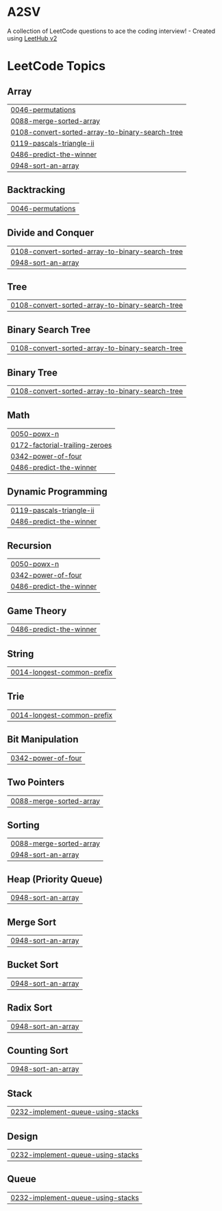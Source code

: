 # A2SV
A collection of LeetCode questions to ace the coding interview! - Created using [LeetHub v2](https://github.com/arunbhardwaj/LeetHub-2.0)

<!---LeetCode Topics Start-->
# LeetCode Topics
## Array
|  |
| ------- |
| [0046-permutations](https://github.com/Lib1221/A2SV/tree/master/0046-permutations) |
| [0088-merge-sorted-array](https://github.com/Lib1221/A2SV/tree/master/0088-merge-sorted-array) |
| [0108-convert-sorted-array-to-binary-search-tree](https://github.com/Lib1221/A2SV/tree/master/0108-convert-sorted-array-to-binary-search-tree) |
| [0119-pascals-triangle-ii](https://github.com/Lib1221/A2SV/tree/master/0119-pascals-triangle-ii) |
| [0486-predict-the-winner](https://github.com/Lib1221/A2SV/tree/master/0486-predict-the-winner) |
| [0948-sort-an-array](https://github.com/Lib1221/A2SV/tree/master/0948-sort-an-array) |
## Backtracking
|  |
| ------- |
| [0046-permutations](https://github.com/Lib1221/A2SV/tree/master/0046-permutations) |
## Divide and Conquer
|  |
| ------- |
| [0108-convert-sorted-array-to-binary-search-tree](https://github.com/Lib1221/A2SV/tree/master/0108-convert-sorted-array-to-binary-search-tree) |
| [0948-sort-an-array](https://github.com/Lib1221/A2SV/tree/master/0948-sort-an-array) |
## Tree
|  |
| ------- |
| [0108-convert-sorted-array-to-binary-search-tree](https://github.com/Lib1221/A2SV/tree/master/0108-convert-sorted-array-to-binary-search-tree) |
## Binary Search Tree
|  |
| ------- |
| [0108-convert-sorted-array-to-binary-search-tree](https://github.com/Lib1221/A2SV/tree/master/0108-convert-sorted-array-to-binary-search-tree) |
## Binary Tree
|  |
| ------- |
| [0108-convert-sorted-array-to-binary-search-tree](https://github.com/Lib1221/A2SV/tree/master/0108-convert-sorted-array-to-binary-search-tree) |
## Math
|  |
| ------- |
| [0050-powx-n](https://github.com/Lib1221/A2SV/tree/master/0050-powx-n) |
| [0172-factorial-trailing-zeroes](https://github.com/Lib1221/A2SV/tree/master/0172-factorial-trailing-zeroes) |
| [0342-power-of-four](https://github.com/Lib1221/A2SV/tree/master/0342-power-of-four) |
| [0486-predict-the-winner](https://github.com/Lib1221/A2SV/tree/master/0486-predict-the-winner) |
## Dynamic Programming
|  |
| ------- |
| [0119-pascals-triangle-ii](https://github.com/Lib1221/A2SV/tree/master/0119-pascals-triangle-ii) |
| [0486-predict-the-winner](https://github.com/Lib1221/A2SV/tree/master/0486-predict-the-winner) |
## Recursion
|  |
| ------- |
| [0050-powx-n](https://github.com/Lib1221/A2SV/tree/master/0050-powx-n) |
| [0342-power-of-four](https://github.com/Lib1221/A2SV/tree/master/0342-power-of-four) |
| [0486-predict-the-winner](https://github.com/Lib1221/A2SV/tree/master/0486-predict-the-winner) |
## Game Theory
|  |
| ------- |
| [0486-predict-the-winner](https://github.com/Lib1221/A2SV/tree/master/0486-predict-the-winner) |
## String
|  |
| ------- |
| [0014-longest-common-prefix](https://github.com/Lib1221/A2SV/tree/master/0014-longest-common-prefix) |
## Trie
|  |
| ------- |
| [0014-longest-common-prefix](https://github.com/Lib1221/A2SV/tree/master/0014-longest-common-prefix) |
## Bit Manipulation
|  |
| ------- |
| [0342-power-of-four](https://github.com/Lib1221/A2SV/tree/master/0342-power-of-four) |
## Two Pointers
|  |
| ------- |
| [0088-merge-sorted-array](https://github.com/Lib1221/A2SV/tree/master/0088-merge-sorted-array) |
## Sorting
|  |
| ------- |
| [0088-merge-sorted-array](https://github.com/Lib1221/A2SV/tree/master/0088-merge-sorted-array) |
| [0948-sort-an-array](https://github.com/Lib1221/A2SV/tree/master/0948-sort-an-array) |
## Heap (Priority Queue)
|  |
| ------- |
| [0948-sort-an-array](https://github.com/Lib1221/A2SV/tree/master/0948-sort-an-array) |
## Merge Sort
|  |
| ------- |
| [0948-sort-an-array](https://github.com/Lib1221/A2SV/tree/master/0948-sort-an-array) |
## Bucket Sort
|  |
| ------- |
| [0948-sort-an-array](https://github.com/Lib1221/A2SV/tree/master/0948-sort-an-array) |
## Radix Sort
|  |
| ------- |
| [0948-sort-an-array](https://github.com/Lib1221/A2SV/tree/master/0948-sort-an-array) |
## Counting Sort
|  |
| ------- |
| [0948-sort-an-array](https://github.com/Lib1221/A2SV/tree/master/0948-sort-an-array) |
## Stack
|  |
| ------- |
| [0232-implement-queue-using-stacks](https://github.com/Lib1221/A2SV/tree/master/0232-implement-queue-using-stacks) |
## Design
|  |
| ------- |
| [0232-implement-queue-using-stacks](https://github.com/Lib1221/A2SV/tree/master/0232-implement-queue-using-stacks) |
## Queue
|  |
| ------- |
| [0232-implement-queue-using-stacks](https://github.com/Lib1221/A2SV/tree/master/0232-implement-queue-using-stacks) |
<!---LeetCode Topics End-->
